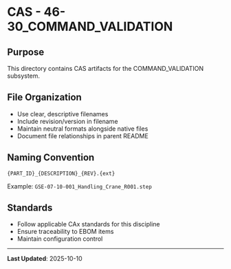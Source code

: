 # CAS - 46-30_COMMAND_VALIDATION

## Purpose

This directory contains CAS artifacts for the COMMAND_VALIDATION subsystem.

## File Organization

- Use clear, descriptive filenames
- Include revision/version in filename
- Maintain neutral formats alongside native files
- Document file relationships in parent README

## Naming Convention

```
{PART_ID}_{DESCRIPTION}_{REV}.{ext}
```

Example: `GSE-07-10-001_Handling_Crane_R001.step`

## Standards

- Follow applicable CAx standards for this discipline
- Ensure traceability to EBOM items
- Maintain configuration control

---

**Last Updated**: 2025-10-10
